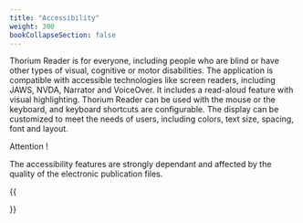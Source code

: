 ```yaml
---
title: "Accessibility"
weight: 300
bookCollapseSection: false
---
```

 Thorium Reader is for everyone, including people who are blind or have
 other types of visual, cognitive or motor disabilities. The application is
 compatible with accessible technologies like
 screen readers, including JAWS, NVDA, Narrator and
 VoiceOver. It includes a read-aloud feature with visual highlighting.
Thorium Reader can be used with the mouse or the keyboard,
and keyboard shortcuts are configurable.
The display can be
 customized to meet the needs of users, including colors,
 text size, spacing, font and layout.

 <div class="warning">

Attention !

The accessibility features are strongly dependant and affected by
the quality of the electronic publication files.

</div>

{{<section>}}
